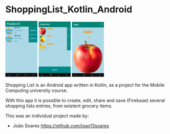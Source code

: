 # ShoppingList_Kotlin_Android

<img src = "https://github.com/joao13soares/ShoppingList/blob/master/ShoppingLists.png" width = "100"> <img src = "https://github.com/joao13soares/ShoppingList/blob/master/ShoppingList.png" width = "100"> <img src = "https://github.com/joao13soares/ShoppingList/blob/master/ShoppingListItem.png" width = "100">

Shopping List is an Android app written in Kotlin, as a project for the Mobile Computing university course.

With this app it is possible to create, edit, share and save (Firebase) several shopping lists entries, from existent grocery items.

This was an individual project made by:
- João Soares https://github.com/joao13soares
